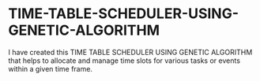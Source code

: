 # TIME-TABLE-SCHEDULER-USING-GENETIC-ALGORITHM
I have created this TIME TABLE SCHEDULER USING GENETIC ALGORITHM that helps to allocate and manage time slots for various tasks or events within a given time frame. 
